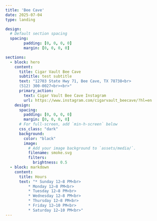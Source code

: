 ```yaml
--- 
title: 'Bee Cave'
date: 2025-07-04
type: landing

design:
  # Default section spacing
  spacing:
        padding: [0, 0, 0, 0]
        margin: [0, 0, 0, 0]

sections:
  - block: hero
    content:
      title: Cigar Vault Bee Cave
      subtitle: test subtitle
      text: "12703 State Hwy 71, Bee Cave, TX 78738<br>
      (512) 300-0027<br><br>"
      primary_action:
        text: Cigar Vault Bee Cave Instagram
        url: https://www.instagram.com/cigarvault_beecave/?hl=en
    design:
      spacing:
        padding: [0, 0, 0, 0]
        margin: [0, 0, 0, 0]
      # For full-screen, add `min-h-screen` below
      css_class: "dark"
      background:
        color: "black"
        image:
          # Add your image background to `assets/media/`.
          filename: smoke.svg
          filters:
            brightness: 0.5
  - block: markdown
    content:
      title: Hours
      text: "* Sunday 12–8 PM<br>
          * Monday 12–8 PM<br>
          * Tuesday 12–8 PM<br>
          * Wednesday 12–8 PM<br>
          * Thursday 12–8 PM<br>
          * Friday 12–10 PM<br>
          * Saturday 12–10 PM<br>"
---
```

